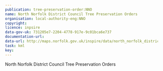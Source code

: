 ```yaml
---
publication: tree-preservation-order:NNO
name: North Norfolk District Council Tree Preservation Orders
organisation: local-authority-eng:NNO
copyright: 
licence: inpsire
data-gov-uk: 731205e7-2204-4778-917e-9c01bca6e737
documentation-url: 
data-url: http://maps.norfolk.gov.uk/inspire/data/north_norfolk_district_council/TreePreservationOrders/NNDC_Tree_Preservation_Orders.kml
task: kml
key: 
---
```


North Norfolk District Council Tree Preservation Orders
